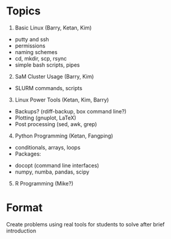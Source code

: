 # Topics

1. Basic Linux (Barry, Ketan, Kim)
 - putty and ssh
 - permissions
 - naming schemes
 - cd, mkdir, scp, rsync
 - simple bash scripts, pipes 
2. SaM Cluster Usage (Barry, Kim)
 - SLURM commands, scripts
3. Linux Power Tools (Ketan, Kim, Barry)
 - Backups? (rdiff-backup, box command line?)
 - Plotting (gnuplot, LaTeX)
 - Post processing (sed, awk, grep)
4. Python Programming (Ketan, Fangping)
 - conditionals, arrays, loops
 - Packages:
  * docopt (command line interfaces)
  * numpy, numba, pandas, scipy
5. R Programming (Mike?)

# Format

Create problems using real tools for students to solve after brief introduction
